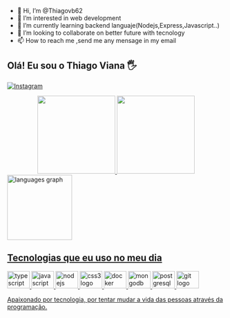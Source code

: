 - 👋 Hi, I’m @Thiagovb62
- 👀 I’m interested in web development 
- 🌱 I’m currently learning backend languaje(Nodejs,Express,Javascript..)
- 💞️ I’m looking to collaborate on better future with tecnology
- 📫 How to reach me ,send me any mensage in my email

## Olá! Eu sou o Thiago Viana 🖐️


[![Instagram](https://img.shields.io/badge/Instagram-E4405F?style=for-the-badge&logo=instagram&logoColor=white)](https://instagram.com/thiago_vb09)

<div align="center">
 <a href="https://beacons.ai/Thiagovb62">
  <img height="180em" src="https://github-readme-stats.vercel.app/api?username=franciscopeedro&show_icons=true&theme=dracula&include_all_commits=true&count_private=true"/>
  <img height="180em" src="https://github-readme-stats.vercel.app/api/top-langs/?username=Thiagivb62&layout=compact&langs_count=7&theme=dracula"/>
</div>
  
  <img src="https://github-readme-stats.vercel.app/api/top-langs?locale=en&hide_title=false&layout=compact&card_width=320&langs_count=7&theme=dracula&hide_border=true&username=Thiagovb62" height="150" alt="languages graph"  />
</div>

## Tecnologias que eu uso no meu dia

<div align="left">
  <img src="https://cdn.jsdelivr.net/gh/devicons/devicon/icons/typescript/typescript-original.svg" height="40" width="52" alt="typescript logo"  />
  <img src="https://cdn.jsdelivr.net/gh/devicons/devicon/icons/javascript/javascript-original.svg" height="40" width="52" alt="javascript logo"  />
  <img src="https://cdn.jsdelivr.net/gh/devicons/devicon/icons/nodejs/nodejs-original.svg" height="40" width="52" alt="nodejs logo"  />
  <img src="https://cdn.jsdelivr.net/gh/devicons/devicon/icons/css3/css3-original.svg" height="40" width="52" alt="css3 logo"  />
  <img src="https://cdn.jsdelivr.net/gh/devicons/devicon/icons/docker/docker-original.svg" height="40" width="52" alt="docker logo"  />
  <img src="https://cdn.jsdelivr.net/gh/devicons/devicon/icons/mongodb/mongodb-original.svg" height="40" width="52" alt="mongodb logo"  />
  <img src="https://cdn.jsdelivr.net/gh/devicons/devicon/icons/postgresql/postgresql-original.svg" height="40" width="52" alt="postgresql logo"  />
  <img src="https://cdn.jsdelivr.net/gh/devicons/devicon/icons/git/git-original.svg" height="40" width="52" alt="git logo"  />
</div>



Apaixonado por tecnologia,  por tentar mudar a vida das pessoas através da programação.



 

